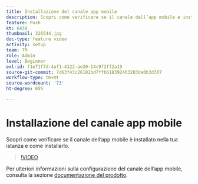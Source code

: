```yaml
---
title: Installazione del canale app mobile
description: Scopri come verificare se il canale dell’app mobile è installato nella tua istanza e come installarlo.
feature: Push
kt: 6438
thumbnail: 326544.jpg
doc-type: feature video
activity: setup
team: TM
role: Admin
level: Beginner
exl-id: f1e71f7d-4af1-4122-ae30-14c9f2ff2a19
source-git-commit: 7d63f43c26182bd7ffb618392463283da0b3d307
workflow-type: tm+mt
source-wordcount: '73'
ht-degree: 65%

---
```


# Installazione del canale app mobile

Scopri come verificare se il canale dell’app mobile è installato nella tua istanza e come installarlo.

>[!VIDEO](https://video.tv.adobe.com/v/326544?quality=12)

Per ulteriori informazioni sulla configurazione del canale dell’app mobile, consulta la sezione [documentazione del prodotto](https://experienceleague.adobe.com/docs/campaign-classic/using/sending-messages/sending-push-notifications/configure-the-mobile-app/get-started-app-config.html?lang=en#installing-package-ios).
